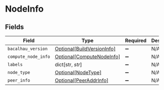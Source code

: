 # NodeInfo


## Fields

| Field                                                                 | Type                                                                  | Required                                                              | Description                                                           |
| --------------------------------------------------------------------- | --------------------------------------------------------------------- | --------------------------------------------------------------------- | --------------------------------------------------------------------- |
| `bacalhau_version`                                                    | [Optional[BuildVersionInfo]](../../models/shared/buildversioninfo.md) | :heavy_minus_sign:                                                    | N/A                                                                   |
| `compute_node_info`                                                   | [Optional[ComputeNodeInfo]](../../models/shared/computenodeinfo.md)   | :heavy_minus_sign:                                                    | N/A                                                                   |
| `labels`                                                              | dict[str, *str*]                                                      | :heavy_minus_sign:                                                    | N/A                                                                   |
| `node_type`                                                           | [Optional[NodeType]](../../models/shared/nodetype.md)                 | :heavy_minus_sign:                                                    | N/A                                                                   |
| `peer_info`                                                           | [Optional[PeerAddrInfo]](../../models/shared/peeraddrinfo.md)         | :heavy_minus_sign:                                                    | N/A                                                                   |